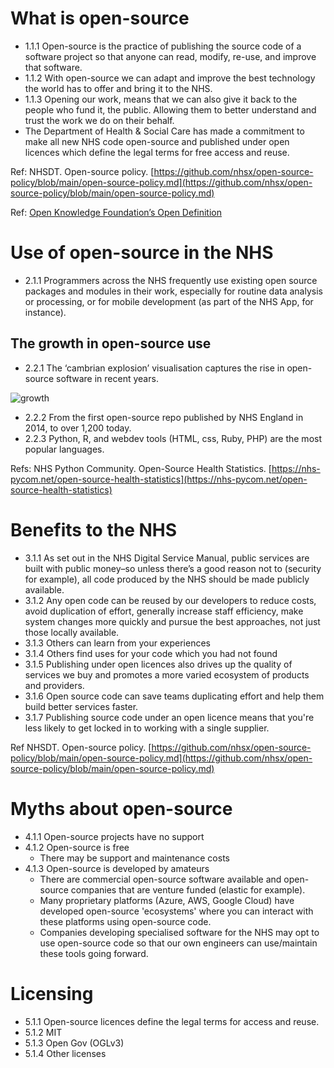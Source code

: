 # What is open-source

- 1.1.1 Open-source is the practice of publishing the source code of a software project so that anyone can read, modify, re-use, and improve that software.
- 1.1.2 With open-source we can adapt and improve the best technology the world has to offer and bring it to the NHS.
- 1.1.3 Opening our work, means that we can also give it back to the people who fund it, the public. Allowing them to better understand and trust the work we do on their behalf.
- The Department of Health & Social Care has made a commitment to make all new NHS code open-source and published under open licences which define the legal terms for free access and reuse.

Ref: NHSDT. Open-source policy. [https://github.com/nhsx/open-source-policy/blob/main/open-source-policy.md](https://github.com/nhsx/open-source-policy/blob/main/open-source-policy.md)

Ref: [Open Knowledge Foundation’s Open Definition](http://opendefinition.org/od/2.1/en/)

# Use of open-source in the NHS

- 2.1.1 Programmers across the NHS frequently use existing open source packages and modules in their work, especially for routine data analysis or processing, or for mobile development (as part of the NHS App, for instance).

## The growth in open-source use

- 2.2.1 The ‘cambrian explosion’ visualisation captures the rise in open-source software in recent years.

![growth](../main/assets/img/open-source-growth.png?raw=true)

- 2.2.2 From the first open-source repo published by NHS England in 2014, to over 1,200 today.
- 2.2.3 Python, R, and webdev tools (HTML, css, Ruby, PHP) are the most popular languages.

Refs: NHS Python Community. Open-Source Health Statistics. [https://nhs-pycom.net/open-source-health-statistics](https://nhs-pycom.net/open-source-health-statistics)

# Benefits to the NHS

- 3.1.1 As set out in the NHS Digital Service Manual, public services are built with public money–so unless there’s a good reason not to (security for example), all code produced by the NHS should be made publicly available.
- 3.1.2 Any open code can be reused by our developers to reduce costs, avoid duplication of effort, generally increase staff efficiency, make system changes more quickly and pursue the best approaches, not just those locally available. 
- 3.1.3 Others can learn from your experiences
- 3.1.4 Others find uses for your code which you had not found
- 3.1.5 Publishing under open licences also drives up the quality of services we buy and promotes a more varied ecosystem of products and providers.
- 3.1.6 Open source code can save teams duplicating effort and help them build better services faster.
- 3.1.7 Publishing source code under an open licence means that you're less likely to get locked in to working with a single supplier.

Ref NHSDT. Open-source policy. [https://github.com/nhsx/open-source-policy/blob/main/open-source-policy.md](https://github.com/nhsx/open-source-policy/blob/main/open-source-policy.md)

# Myths about open-source

- 4.1.1 Open-source projects have no support
- 4.1.2 Open-source is free
  - There may be support and maintenance costs 
- 4.1.3 Open-source is developed by amateurs
  - There are commercial open-source software available and open-source companies that are venture funded (elastic for example).
  - Many proprietary platforms (Azure, AWS, Google Cloud) have developed open-source 'ecosystems' where you can interact with these platforms using open-source code. 
  - Companies developing specialised software for the NHS may opt to use open-source code so that our own engineers can use/maintain these tools going forward.

# Licensing

- 5.1.1 Open-source licences define the legal terms for access and reuse.
- 5.1.2 MIT
- 5.1.3 Open Gov (OGLv3)
- 5.1.4 Other licenses
